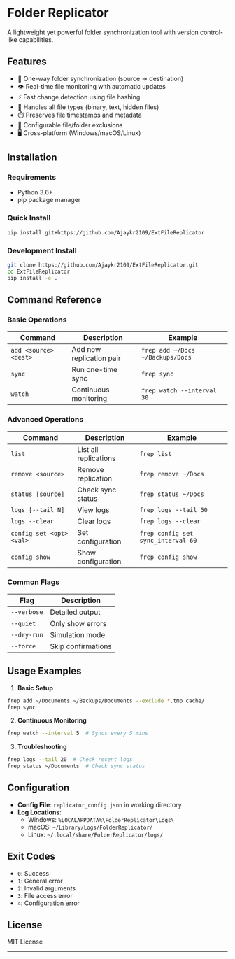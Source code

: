 # Folder Replicator

A lightweight yet powerful folder synchronization tool with version control-like capabilities.

## Features

- 🔄 One-way folder synchronization (source → destination)
- 👁️ Real-time file monitoring with automatic updates
- ⚡ Fast change detection using file hashing
- 📁 Handles all file types (binary, text, hidden files)
- ⏱️ Preserves file timestamps and metadata
- 🚫 Configurable file/folder exclusions
- 🖥️ Cross-platform (Windows/macOS/Linux)

## Installation

### Requirements

- Python 3.6+
- pip package manager

### Quick Install

```bash
pip install git+https://github.com/Ajaykr2109/ExtFileReplicator
```

### Development Install

```bash
git clone https://github.com/Ajaykr2109/ExtFileReplicator.git
cd ExtFileReplicator
pip install -e .
```

## Command Reference

### Basic Operations

| Command               | Description              | Example                          |
| --------------------- | ------------------------ | -------------------------------- |
| `add <source> <dest>` | Add new replication pair | `frep add ~/Docs ~/Backups/Docs` |
| `sync`                | Run one-time sync        | `frep sync`                      |
| `watch`               | Continuous monitoring    | `frep watch --interval 30`       |

### Advanced Operations

| Command                  | Description           | Example                            |
| ------------------------ | --------------------- | ---------------------------------- |
| `list`                   | List all replications | `frep list`                        |
| `remove <source>`        | Remove replication    | `frep remove ~/Docs`               |
| `status [source]`        | Check sync status     | `frep status ~/Docs`               |
| `logs [--tail N]`        | View logs             | `frep logs --tail 50`              |
| `logs --clear`           | Clear logs            | `frep logs --clear`                |
| `config set <opt> <val>` | Set configuration     | `frep config set sync_interval 60` |
| `config show`            | Show configuration    | `frep config show`                 |

### Common Flags

| Flag        | Description        |
| ----------- | ------------------ |
| `--verbose` | Detailed output    |
| `--quiet`   | Only show errors   |
| `--dry-run` | Simulation mode    |
| `--force`   | Skip confirmations |

## Usage Examples

1. **Basic Setup**

```bash
frep add ~/Documents ~/Backups/Documents --exclude *.tmp cache/
frep sync
```

2. **Continuous Monitoring**

```bash
frep watch --interval 5  # Syncs every 5 mins
```

3. **Troubleshooting**

```bash
frep logs --tail 20  # Check recent logs
frep status ~/Documents  # Check sync status
```

## Configuration

- **Config File**: `replicator_config.json` in working directory
- **Log Locations**:
  - Windows: `%LOCALAPPDATA%\FolderReplicator\Logs\`
  - macOS: `~/Library/Logs/FolderReplicator/`
  - Linux: `~/.local/share/FolderReplicator/logs/`

## Exit Codes

- `0`: Success
- `1`: General error
- `2`: Invalid arguments
- `3`: File access error
- `4`: Configuration error

## License

MIT License

---
